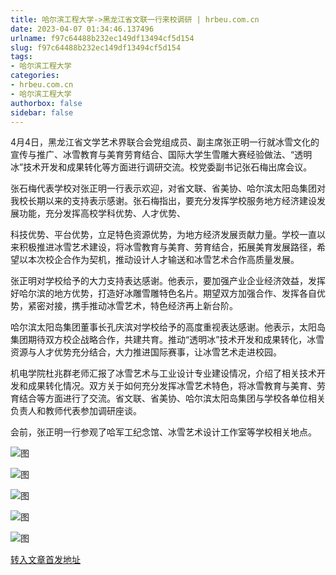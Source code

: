 ```yaml
---
title: 哈尔滨工程大学->黑龙江省文联一行来校调研 | hrbeu.com.cn
date: 2023-04-07 01:34:46.137496
urlname: f97c64488b232ec149df13494cf5d154
slug: f97c64488b232ec149df13494cf5d154
tags: 
- 哈尔滨工程大学
categories:
- hrbeu.com.cn
- 哈尔滨工程大学
authorbox: false
sidebar: false
---
```

4月4日，黑龙江省文学艺术界联合会党组成员、副主席张正明一行就冰雪文化的宣传与推广、冰雪教育与美育劳育结合、国际大学生雪雕大赛经验做法、“透明冰”技术开发和成果转化等方面进行调研交流。校党委副书记张石梅出席会议。

张石梅代表学校对张正明一行表示欢迎，对省文联、省美协、哈尔滨太阳岛集团对我校长期以来的支持表示感谢。张石梅指出，要充分发挥学校服务地方经济建设发展功能，充分发挥高校学科优势、人才优势、
<!--more-->
科技优势、平台优势，立足特色资源优势，为地方经济发展贡献力量。学校一直以来积极推进冰雪艺术建设，将冰雪教育与美育、劳育结合，拓展美育发展路径，希望以本次校企合作为契机，推动设计人才输送和冰雪艺术合作高质量发展。

张正明对学校给予的大力支持表达感谢。他表示，要加强产业企业经济效益，发挥好哈尔滨的地方优势，打造好冰雕雪雕特色名片。期望双方加强合作、发挥各自优势，紧密对接，携手推动冰雪艺术，特色经济再上新台阶。

哈尔滨太阳岛集团董事长孔庆滨对学校给予的高度重视表达感谢。他表示，太阳岛集团期待双方校企战略合作，共建共育。推动“透明冰”技术开发和成果转化，冰雪资源与人才优势充分结合，大力推进国际赛事，让冰雪艺术走进校园。

机电学院杜兆群老师汇报了冰雪艺术与工业设计专业建设情况，介绍了相关技术开发和成果转化情况。双方关于如何充分发挥冰雪艺术特色，将冰雪教育与美育、劳育结合等方面进行了交流。省文联、省美协、哈尔滨太阳岛集团与学校各单位相关负责人和教师代表参加调研座谈。

会前，张正明一行参观了哈军工纪念馆、冰雪艺术设计工作室等学校相关地点。

![图](http://gongxue.cn/__local/7/00/E0/D50F57B1D6171E3D37F3E48E8BE_BD42DB21_1C0BE.jpg)

![图](http://gongxue.cn/__local/9/44/EB/1BFE1A4FB4858861B7567D880A9_B6DD6AF2_1B35F.jpg)

![图](http://gongxue.cn/__local/0/EB/AE/56A6DF284EA60D5DD6824119049_24EE2476_A0C2.jpg)

![图](http://gongxue.cn/__local/5/75/F4/B80CE2524F7B3D7D804D6D08E8C_8C80A8DB_C90D.jpg)

![图](http://gongxue.cn/__local/2/7A/7E/F565CE00CCD0E3AA0218B2C3A03_95755FEA_1227D.jpg)

[转入文章首发地址](http://gongxue.cn/info/1141/75162.htm)
